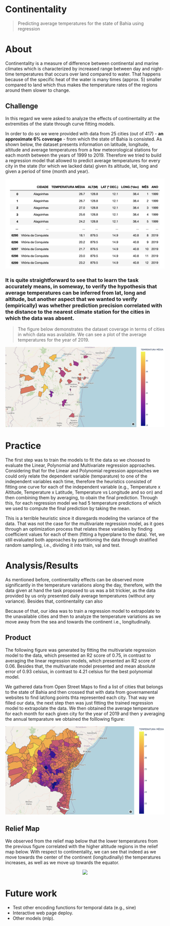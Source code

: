 # Continentality
> Predicting average temperatures for the state of Bahia using regression 

# About
Continentality is a measure of difference between continental and marine climates which is characterized by increased range between day and night-time temperatures that occurs over land compared to water. That happens because of the specific heat of the water is many times (approx. 5) smaller compared to land which thus makes the temperature rates of the regions around them slower to change.

## Challenge
In this regard we were asked to analyze the effects of continentality at the extremities of the state through curve fitting models.

In order to do so we were provided with data from 25 cities (out of 417) - **an approximate 6% coverage** - from which the state of Bahia is consisted. As shown below, the dataset presents information on latitude, longitude, altitude and average temperatures from a few meteorological stations for each month between the years of 1999 to 2019. Therefore we tried to build a regression model that allowed to predict average temperatures for every city in the state (for which we lacked data) given its altitude, lat, long and given a period of time (month and year). 

<p align="">
  <img src="/Plots/data.png">
</p>

###  It is quite straightforward to see that to learn the task accurately means, in someway, to verify the hypothesis that average temperatures can be inferred from lat, long and altitude, but another aspect that we wanted to verify (empirically) was whether prediction precision correlated with the distance to the nearest climate station for the cities in which the data was absent. 

> The figure below demonstrates the dataset coverage in terms of cities in which data was available. We can see a plot of the average temperatures for the year of 2019.
<p align="">
  <img src="/Plots/dados_antes.png">
</p>

# Practice
The first step was to train the models to fit the data so we choosed to evaluate the Linear, Polynomial and Multivariate regression approaches. Considering that for the Linear and Polynomial regression approaches we could only relate the dependent variable (temparature) to one of the independent variables each time, therefore the heuristics consisted of fitting one curve for each of the independent variable (e.g., Temperature x Altitude, Temperature x Latitude, Temperature vs Longitude and so on) and then combining them by averaging, to obain the final prediction. Through this, for each regression model we had 5 temperature predictions of which we used to compute the final prediction by taking the mean. 

This is a terrible heuristic since it disregards modeling the variance of the data. That was not the case for the multivariate regression model, as it goes through an optimization process that relates these variables by finding coefficient values for each of them (fitting a hyperplane to the data). Yet, we still evaluated both approaches by partitioning the data through stratified random sampling, i.e., dividing it into train, val and test.     

# Analysis/Results
As mentioned before, continentality effects can be observed more significantly in the temperature variations along the day, therefore, with the data given at hand the task proposed to us was a bit trickier, as the data provided by us only presented daily average temperatures (without any variance). Besides that, continentality can also 

Because of that, our idea was to train a regression model to extrapolate to the unavailable cities and then to analyze the temperature variations as we move away from the sea and towards the continent i.e., longitudinally. 

## Product

The following figure was generated by fitting the multivariate regression model to the data, which presented an R2 score of 0.75, in contrast to averaging the linear regression models, which presented an R2 score of 0.06. Besides that, the multivariate model presented and mean absolute error of 0.93 celsius, in contrast to 4.21 celsius for the best polynomial model. 

We gathered data from Open Street Maps to find a list of cities that belongs to the state of Bahia and then crossed that with data from governamental websites to find lat/long points thta represented each city. That way we filled our data, the next step then was just fitting the trained regression model to extrapolate the data. We then obtained the average temperature for each month for each given city for the year of 2019 and then y averaging the annual temparature we obtained the folllowing figure:

<p align="">
  <img src="/Plots/dados_depois.png">
</p>

## Relief Map

We observed from the relief map below that the lower temperatures from the previous figure correlated with the higher altitude regions in the relief map below. With respect to continentality, we can see that indeed as we move towards the center of the continent (longitudinally) the temperatures increases, as well as we move up towards the equator. 

<p align="Center">
  <img src="https://github.com/FalsoMoralista/Continentality/blob/main/Plots/mapa-relevo-bahia.jpg?raw=true" height="560px">
</p>

# Future work
- Test other encoding functions for temporal data (e.g., sine)
- Interactive web page deploy.
- Other models (mlp). 
